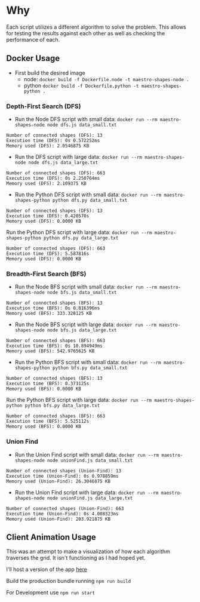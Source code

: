 # Why

Each script utilizes a different algorithm to solve the problem. This allows for testing the results against each other as well as checking the performance of each.

## Docker Usage

- First build the desired image 
  - node: `docker build -f Dockerfile.node -t maestro-shapes-node .`
  - python `docker build -f Dockerfile.python -t maestro-shapes-python .`

### Depth-First Search (DFS) 
- Run the Node DFS script with small data: `docker run --rm maestro-shapes-node node dfs.js data_small.txt`

```
Number of connected shapes (DFS): 13
Execution time (DFS): 0s 0.572252ms
Memory used (DFS): 2.0546875 KB
```

- Run the DFS script with large data: `docker run --rm maestro-shapes-node node dfs.js data_large.txt`

```
Number of connected shapes (DFS): 663
Execution time (DFS): 0s 2.250764ms
Memory used (DFS): 2.109375 KB
```

- Run the Python DFS script with small data: `docker run --rm maestro-shapes-python python dfs.py data_small.txt`

```
Number of connected shapes (DFS): 13
Execution time (DFS): 0.420570s
Memory used (DFS): 0.0000 KB
```

 Run the Python DFS script with large data: `docker run --rm maestro-shapes-python python dfs.py data_large.txt`

 ```
Number of connected shapes (DFS): 663
Execution time (DFS): 5.587816s
Memory used (DFS): 0.0000 KB
 ```

### Breadth-First Search (BFS)
- Run the Node BFS script with small data: `docker run --rm maestro-shapes-node node bfs.js data_small.txt`

```
Number of connected shapes (BFS): 13
Execution time (BFS): 0s 0.816396ms
Memory used (BFS): 333.328125 KB
```

- Run the Node BFS script with large data: `docker run --rm maestro-shapes-node node bfs.js data_large.txt`

```
Number of connected shapes (BFS): 663
Execution time (BFS): 0s 10.894949ms
Memory used (BFS): 542.9765625 KB
```

- Run the Python BFS script with small data: `docker run --rm maestro-shapes-python python bfs.py data_small.txt`

```
Number of connected shapes (BFS): 13
Execution time (BFS): 0.373125s
Memory used (BFS): 0.0000 KB
```

 Run the Python BFS script with large data: `docker run --rm maestro-shapes-python python bfs.py data_large.txt`

 ```
Number of connected shapes (BFS): 663
Execution time (BFS): 5.525112s
Memory used (BFS): 0.0000 KB
 ```

### Union Find
- Run the Union Find script  with small data: `docker run --rm maestro-shapes-node node unionFind.js data_small.txt`

```
Number of connected shapes (Union-Find): 13
Execution time (Union-Find): 0s 0.978859ms
Memory used (Union-Find): 26.3046875 KB
```

- Run the Union Find script with large data: `docker run --rm maestro-shapes-node node unionFind.js data_large.txt`

```
Number of connected shapes (Union-Find): 663
Execution time (Union-Find): 0s 4.008323ms
Memory used (Union-Find): 203.921875 KB
```

## Client Animation Usage

This was an attempt to make a visualization of how each algorithm traverses the grid.
It isn't functioning as I had hoped yet.

I'll host a version of the app [here](https://codecurio.us/grid-traversal/)

Build the production bundle running `npm run build`

For Development use `npm run start`


